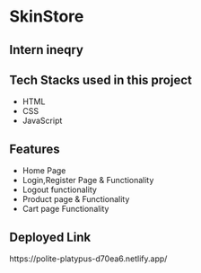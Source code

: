 <h1>SkinStore</h1>

<h2>Intern ineqry</h2>
<p></p>

<h2>Tech Stacks used in this project</h2>
<ul>
<li>HTML</li>
<li>CSS</li>
<li>JavaScript</li>
</ul>

<h2>Features</h2>
<ul>
<li>Home Page</li>
<li>Login,Register Page & Functionality</li>
<li>Logout functionality</li>
<li>Product page & Functionality</li>
<li> Cart page Functionality </li>
</ul>

<h2>Deployed Link</h2>
<p>https://polite-platypus-d70ea6.netlify.app/<p>




